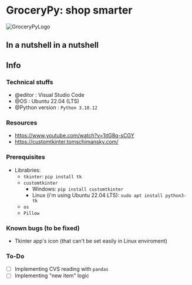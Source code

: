 # GroceryPy: shop smarter

![GroceryPyLogo](https://github.com/d4riosomma/GroceryPy/blob/main/GroceryPyImage.png?raw=true)

## In a nutshell in a nutshell

## Info

### Technical stuffs

- @editor         : Visual Studio Code
- @OS             : Ubuntu 22.04 (LTS)
- @Python version : `Python 3.10.12`

### Resources 

- https://www.youtube.com/watch?v=1itG8q-sCGY 
- https://customtkinter.tomschimansky.com/

### Prerequisites

- Librabries:
  - `tkinter`: `pip install tk`
  - `customtkinter`
    - Windows: `pip install customtkinter`
    - Linux (i'm using Ubuntu 22.04 LTS): `sudo apt install python3-tk`
  - `os` 
  - `Pillow`

### Known bugs (to be fixed)

- Tkinter app's icon (that can't be set easily in Linux enviroment)

### To-Do

- [ ] Implementing CVS reading with `pandas`
- [ ] Implementing "new item" logic  
